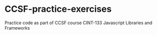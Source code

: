 # CCSF-practice-exercises
Practice code as part of CCSF course CINT-133 Javascript Libraries and Frameworks
